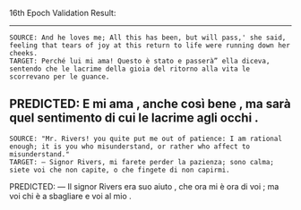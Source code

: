 


16th Epoch Validation Result:

--------------------------------------------------------------------------------
    SOURCE: And he loves me; All this has been, but will pass,' she said, feeling that tears of joy at this return to life were running down her cheeks.
    TARGET: Perché lui mi ama! Questo è stato e passerà” ella diceva, sentendo che le lacrime della gioia del ritorno alla vita le scorrevano per le guance.
 PREDICTED: E mi ama , anche così bene , ma sarà quel sentimento di cui le lacrime agli occhi .
--------------------------------------------------------------------------------
    SOURCE: "Mr. Rivers! you quite put me out of patience: I am rational enough; it is you who misunderstand, or rather who affect to misunderstand."
    TARGET: — Signor Rivers, mi farete perder la pazienza; sono calma; siete voi che non capite, o che fingete di non capirmi.
 PREDICTED: — Il signor Rivers era suo aiuto , che ora mi è ora di voi ; ma voi chi è a sbagliare e voi al mio .

 